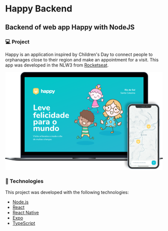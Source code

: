 # Happy Backend
## Backend of web app Happy with NodeJS

### :computer: Project
Happy is an application inspired by Children's Day to connect people to orphanages close to their region and make an appointment for a visit.
This app was developed in the NLW3 from [Rocketseat](https://rocketseat.com.br/).

![imagem happy](https://github.com/plz09/Happy-Backend/blob/master/happy.png)

### :rocket: Technologies
This project was developed with the following technologies:
* [Node.js](https://nodejs.org/en/)
* [React](https://reactjs.org/)
* [React Native](https://reactnative.dev/)
* [Expo](https://expo.io/)
* [TypeScript](https://www.typescriptlang.org/)

